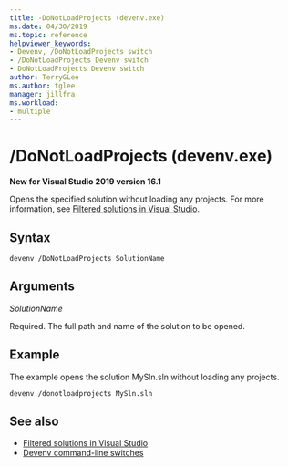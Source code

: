 ```yaml
---
title: -DoNotLoadProjects (devenv.exe)
ms.date: 04/30/2019
ms.topic: reference
helpviewer_keywords:
- Devenv, /DoNotLoadProjects switch
- /DoNotLoadProjects Devenv switch
- DoNotLoadProjects Devenv switch
author: TerryGLee
ms.author: tglee
manager: jillfra
ms.workload:
- multiple
---
```

# /DoNotLoadProjects (devenv.exe)

**New for Visual Studio 2019 version 16.1**

Opens the specified solution without loading any projects. For more information, see [Filtered solutions in Visual Studio](../filtered-solutions.md).

## Syntax

```shell
devenv /DoNotLoadProjects SolutionName
```

## Arguments

*SolutionName*

Required. The full path and name of the solution to be opened.

## Example

The example opens the solution MySln.sln without loading any projects.

```shell
devenv /donotloadprojects MySln.sln
```

## See also

- [Filtered solutions in Visual Studio](../filtered-solutions.md)
- [Devenv command-line switches](../../ide/reference/devenv-command-line-switches.md)
